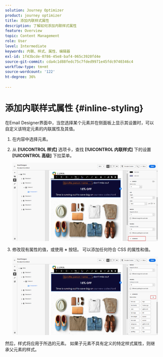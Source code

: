 ```yaml
---
solution: Journey Optimizer
product: journey optimizer
title: 添加内联样式属性
description: 了解如何添加内联样式属性
feature: Overview
topic: Content Management
role: User
level: Intermediate
keywords: 内联、样式、属性、编辑器
exl-id: 1f43bcde-0786-45e8-baf4-065c3920fd4e
source-git-commit: cda4c1d88fedc75c7fded9971e45fdc9740346c4
workflow-type: tm+mt
source-wordcount: '122'
ht-degree: 36%

---
```


# 添加内联样式属性 {#inline-styling}

在Email Designer界面中，当您选择某个元素并在侧面板上显示其设置时，可以自定义该特定元素的内联属性及其值。

1. 在内容中选择元素。

1. 从 **[!UICONTROL 样式]** 选项卡，查找 **[!UICONTROL 内联样式]** 下的设置 **[!UICONTROL 高级]** 下拉菜单。

   ![](assets/styles_1.png)

1. 修改现有属性的值，或使用 **+** 按钮。 可以添加任何符合 CSS 的属性和值。

   ![](assets/styles_2.png)

然后，样式将应用于所选的元素。 如果子元素不具有定义的特定样式属性，则继承父元素的样式。
